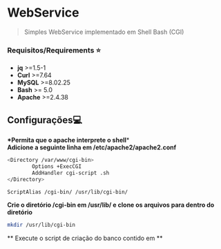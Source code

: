 # WebService
> Simples WebService implementado em Shell Bash (CGI)

### Requisitos/Requirements :star:
* **jq**    >=1.5-1  <br/>  
* **Curl**  >=7.64      <br/>
* **MySQL** >=8.02.25 <br/>
* **Bash**  >= 5.0 <br/>
* **Apache**  >=2.4.38 <br/>


## Configurações:computer:
**\*Permita que o apache interprete o shell*** <br/>
**Adicione a seguinte linha em /etc/apache2/apache2.conf**
```bash
<Directory /var/www/cgi-bin>
        Options +ExecCGI
        AddHandler cgi-script .sh
</Directory>

ScriptAlias /cgi-bin/ /usr/lib/cgi-bin/

```
**Crie o diretório /cgi-bin em /usr/lib/ e clone os arquivos para dentro do diretório**

```bash
mkdir /usr/lib/cgi-bin

````
** Execute o script de criação do banco contido em  **
